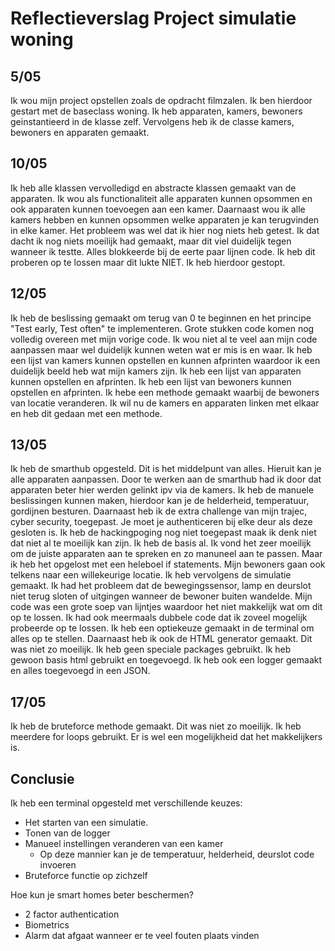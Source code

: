 # Reflectieverslag Project simulatie woning

## 5/05
Ik wou mijn project opstellen zoals de opdracht filmzalen. Ik ben hierdoor gestart met de baseclass woning. Ik heb apparaten, kamers, bewoners geinstantieerd in de klasse zelf. Vervolgens heb ik de classe kamers, bewoners en apparaten gemaakt.

## 10/05
Ik heb alle klassen vervolledigd en abstracte klassen gemaakt van de apparaten. Ik wou als functionaliteit alle apparaten kunnen opsommen en ook apparaten kunnen toevoegen aan een kamer. Daarnaast wou ik alle kamers hebben en kunnen opsommen welke apparaten je kan terugvinden in elke kamer. 
Het probleem was wel dat ik hier nog niets heb getest. Ik dat dacht ik nog niets moeilijk had gemaakt, maar dit viel duidelijk tegen wanneer ik testte. Alles blokkeerde bij de eerte paar lijnen code. Ik heb dit proberen op te lossen maar dit lukte NIET. Ik heb hierdoor gestopt.

## 12/05
Ik heb de beslissing gemaakt om terug van 0 te beginnen en het principe "Test early, Test often" te implementeren. Grote stukken code komen nog volledig overeen met mijn vorige code. Ik wou niet al te veel aan mijn code aanpassen maar wel duidelijk kunnen weten wat er mis is en waar. 
Ik heb een lijst van kamers kunnen opstellen en kunnen afprinten waardoor ik een duidelijk beeld heb wat mijn kamers zijn.
Ik heb een lijst van apparaten kunnen opstellen en afprinten.
Ik heb een lijst van bewoners kunnen opstellen en afprinten.
Ik hebe een methode gemaakt waarbij de bewoners van locatie veranderen.
Ik wil nu de kamers en apparaten linken met elkaar en heb dit gedaan met een methode.

## 13/05
Ik heb de smarthub opgesteld. Dit is het middelpunt van alles. Hieruit kan je alle apparaten aanpassen. Door te werken aan de smarthub had ik door dat apparaten beter hier werden gelinkt ipv via de kamers.
Ik heb de manuele beslissingen kunnen maken, hierdoor kan je de helderheid, temperatuur, gordijnen besturen. Daarnaast heb ik de extra challenge van mijn trajec, cyber security, toegepast. Je moet je authenticeren bij elke deur als deze gesloten is. Ik heb de hackingpoging nog niet toegepast maak ik denk niet dat niet al te moeilijk kan zijn. Ik heb de basis al. 
Ik vond het zeer moeilijk om de juiste apparaten aan te spreken en zo manuneel aan te passen. Maar ik heb het opgelost met een heleboel if statements.
Mijn bewoners gaan ook telkens naar een willekeurige locatie. 
Ik heb vervolgens de simulatie gemaakt. Ik had het probleem dat de bewegingssensor, lamp en deurslot niet terug sloten of uitgingen wanneer de bewoner buiten wandelde. Mijn code was een grote soep van lijntjes waardoor het niet makkelijk wat om dit op te lossen. Ik had ook meermaals dubbele code dat ik zoveel mogelijk probeerde op te lossen.
Ik heb een optiekeuze gemaakt in de terminal om alles op te stellen. Daarnaast heb ik ook de HTML generator gemaakt. Dit was niet zo moeilijk. Ik heb geen speciale packages gebruikt. Ik heb gewoon basis html gebruikt en toegevoegd. Ik heb ook een logger gemaakt en alles toegevoegd in een JSON.

## 17/05
Ik heb de bruteforce methode gemaakt. Dit was niet zo moeilijk. Ik heb meerdere for loops gebruikt. Er is wel een mogelijkheid dat het makkelijkers is.

## Conclusie
Ik heb een terminal opgesteld met verschillende keuzes: 
- Het starten van een simulatie. 
- Tonen van de logger
- Manueel instellingen veranderen van een kamer
    - Op deze mannier kan je de temperatuur, helderheid, deurslot code invoeren
- Bruteforce functie op zichzelf

Hoe kun je smart homes beter beschermen?
- 2 factor authentication
- Biometrics
- Alarm dat afgaat wanneer er te veel fouten plaats vinden